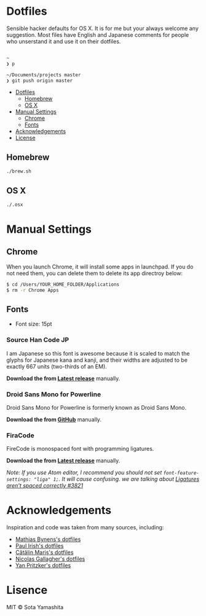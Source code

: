 #  Dotfiles

Sensible hacker defaults for OS X. It is for me but your always welcome any suggestion. Most files have English and Japanese comments for people who unserstand it and use it on their dotfiles.

```zsh

~
❯ p

~/Documents/projects master 
❯ git push origin master

```

* [Dotfiles](#dotfiles)
  * [Homebrew](#homebrew)
  * [OS X](#os-x)
* [Manual Settings](#manual-settings)
  * [Chrome](#chrome)
  * [Fonts](#fonts)
* [Acknowledgements](#acknowledgements)
* [License](#license)

## Homebrew

```bash
./brew.sh
```

## OS X

```bash
./.osx
```

# Manual Settings

## Chrome

When you launch Chrome, it will install some apps in launchpad. If you do not need them, you can delete them to delete its app directroy below:

```bash
$ cd /Users/YOUR_HOME_FOLDER/Applications
$ rm -r Chrome Apps
```

## Fonts

* Font size: 15pt

### Source Han Code JP

I am Japanese so this font is awesome because it is scaled to match the glyphs for Japanese kana and kanji, and their widths are adjusted to be exactly 667 units (two-thirds of an EM).

**Download the from [Latest release](https://github.com/adobe-fonts/source-han-code-jp/releases/latest)** manually.

### Droid Sans Mono for Powerline

Droid Sans Mono for Powerline is formerly known as Droid Sans Mono.

**Download the from [GitHub](https://github.com/powerline/fonts)** manually.

### FiraCode

FireCode is monospaced font with programming ligatures.

**Download the from [Latest release](https://github.com/tonsky/FiraCode/releases/latest)** manually.

_Note: If you use Atom editor, I recommend you should not set `font-feature-settings: "liga" 1;`. It will cause confusing. we are talking about [Ligatures aren't spaced correctly #3821](https://github.com/atom/atom/issues/3821)_

# Acknowledgements

Inspiration and code was taken from many sources, including:

* [Mathias Bynens's dotfiles](https://github.com/mathiasbynens/dotfiles)
* [Paul Irish's dotfiles](https://github.com/paulirish/dotfiles)
* [Cătălin Mariș's dotfiles](https://github.com/alrra/dotfiles/)
* [Nicolas Gallagher's dotfiles](https://github.com/necolas/dotfiles)
* [Yan Pritzker's dotfiles](https://github.com/skwp/dotfiles/tree/e2f73a0d023400af0ca996737adabff7004aed25)

# Lisence

MIT © Sota Yamashita
